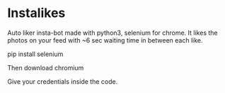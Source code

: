 # Instalikes

Auto liker insta-bot made with python3, selenium for chrome. It likes the photos on your feed with ~6 sec waiting time in between each like.

pip install selenium

Then download chromium

Give your credentials inside the code.

